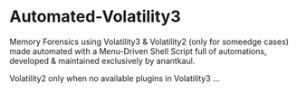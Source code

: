 # Automated-Volatility3
Memory Forensics using Volatility3 & Volatility2 (only for someedge cases) made automated with a Menu-Driven Shell Script full of automations, developed & maintained exclusively by anantkaul.

Volatility2 only when no available plugins in Volatility3 ...
